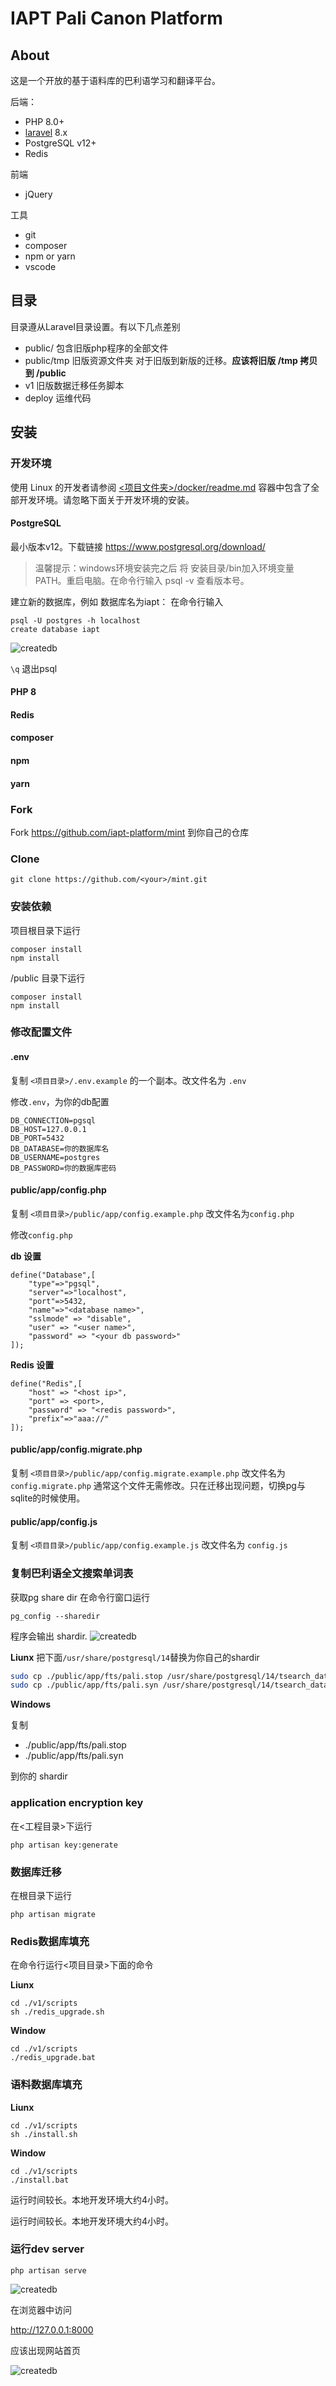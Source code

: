 # IAPT Pali Canon Platform

## About

这是一个开放的基于语料库的巴利语学习和翻译平台。

后端：
- PHP 8.0+
- [laravel](https://laravel.com/docs) 8.x
- PostgreSQL v12+
- Redis

前端
- jQuery

工具
- git
- composer
- npm or yarn
- vscode

## 目录

目录遵从Laravel目录设置。有以下几点差别

- public/ 包含旧版php程序的全部文件
- public/tmp 旧版资源文件夹 对于旧版到新版的迁移。**应该将旧版 /tmp 拷贝到 /public**
- v1 旧版数据迁移任务脚本
- deploy 运维代码 

## 安装

### 开发环境

使用 Linux 的开发者请参阅 [<项目文件夹>/docker/readme.md](docker/readme.md) 容器中包含了全部开发环境。请忽略下面关于开发环境的安装。

#### PostgreSQL

最小版本v12。下载链接
https://www.postgresql.org/download/

>温馨提示：windows环境安装完之后 将 安装目录/bin加入环境变量 PATH。重启电脑。在命令行输入 psql -v 查看版本号。

建立新的数据库，例如 数据库名为iapt：
在命令行输入
```
psql -U postgres -h localhost
create database iapt
```

![createdb](public/documents/imgs/createdb.jpg)

`\q` 退出psql

#### PHP 8

#### Redis

#### composer

#### npm

#### yarn


### Fork

Fork https://github.com/iapt-platform/mint 到你自己的仓库

### Clone

```
git clone https://github.com/<your>/mint.git

```

### 安装依赖

项目根目录下运行

```
composer install
npm install
```

/public 目录下运行

```
composer install
npm install
```


### 修改配置文件

#### .env

复制 `<项目目录>/.env.example` 的一个副本。改文件名为 `.env`

修改`.env`，为你的db配置
```
DB_CONNECTION=pgsql
DB_HOST=127.0.0.1
DB_PORT=5432
DB_DATABASE=你的数据库名
DB_USERNAME=postgres
DB_PASSWORD=你的数据库密码
```

#### public/app/config.php

复制 `<项目目录>/public/app/config.example.php` 改文件名为`config.php`

修改`config.php`

**db 设置**
```
define("Database",[
	"type"=>"pgsql",
	"server"=>"localhost",
	"port"=>5432,
	"name"=>"<database name>",
	"sslmode" => "disable",
	"user" => "<user name>",
	"password" => "<your db password>"
]);
```

**Redis 设置**
```
define("Redis",[
	"host" => "<host ip>",
	"port" => <port>,
	"password" => "<redis password>",
	"prefix"=>"aaa://"
]);
```


#### public/app/config.migrate.php

复制 `<项目目录>/public/app/config.migrate.example.php` 改文件名为`config.migrate.php`
通常这个文件无需修改。只在迁移出现问题，切换pg与sqlite的时候使用。


#### public/app/config.js

复制 `<项目目录>/public/app/config.example.js` 改文件名为 `config.js`



### 复制巴利语全文搜索单词表

获取pg share dir
在命令行窗口运行
```
pg_config --sharedir
```
程序会输出 shardir.
![createdb](public/documents/imgs/pg-sharedir.png)

**Liunx**
把下面`/usr/share/postgresql/14`替换为你自己的shardir
```bash
sudo cp ./public/app/fts/pali.stop /usr/share/postgresql/14/tsearch_data/
sudo cp ./public/app/fts/pali.syn /usr/share/postgresql/14/tsearch_data/
```
**Windows**

复制
- ./public/app/fts/pali.stop
- ./public/app/fts/pali.syn

到你的 shardir


### application encryption key

在<工程目录>下运行
```dash
php artisan key:generate
```

### 数据库迁移

在根目录下运行

```dash
php artisan migrate
```

### Redis数据库填充

在命令行运行<项目目录>下面的命令

**Liunx**
```dash
cd ./v1/scripts
sh ./redis_upgrade.sh
```

**Window**
```dash
cd ./v1/scripts
./redis_upgrade.bat
```

### 语料数据库填充

**Liunx**
```dash
cd ./v1/scripts
sh ./install.sh
```

**Window**
```dash
cd ./v1/scripts
./install.bat
```
运行时间较长。本地开发环境大约4小时。


运行时间较长。本地开发环境大约4小时。



### 运行dev server

```dash
php artisan serve
```
![createdb](public/documents/imgs/artisan-serve.png)

在浏览器中访问

http://127.0.0.1:8000

应该出现网站首页

![createdb](public/documents/imgs/home.jpg)

